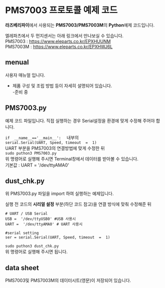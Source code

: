
# PMS7003 프로토콜 예제 코드

**라즈베리파이**에서 사용되는 **PMS7003/PMS7003M**의 **Python**예제 코드입니다.  

엘레파츠에서 두 먼지센서는 아래 링크에서 만나보실 수 있습니다.  
PMS7003 : https://www.eleparts.co.kr/EPXHUUNM  
PMS7003M : https://www.eleparts.co.kr/EPXHWJ6L  


## menual  

사용자  매뉴얼 입니다.  

- 제품 구성 및 조립 방법 등이 자세히 설명되어 있습니다.  
-준비 중

## PMS7003.py

예제 코드 파일입니다.
직접 실행하는 경우 Serial설정을 환경에 맞게 수정해 주어야 합니다.

``if  __name__=='__main__':  `` 내부의  
``serial.Serial(UART, Speed, timeout  =  1) ``  
UART 부분을 PMS7003의 연결방법에 맞게 수정한 뒤  
``sudo puthon3 PMS7003.py``  
위 명령어로 실행해 주시면 Terminal창에서 데이터를 받아볼 수 있습니다.  
기본값 : UART = '/dev/ttyAMA0'  


## dust_chk.py

위 PMS7003.py 파일을 import 하여 실행하는 예제입니다.  

실행 전 코드의 **시리얼 설정** 부분(하단 코드 참고)을 연결 방식에 맞춰 수정해준 뒤   
```
# UART / USB Serial
USB =  '/dev/ttyUSB0' #USB 사용시  
UART =  '/dev/ttyAMA0' # UART 사용시  

#serial setting  
ser = serial.Serial(UART, Speed, timeout  =  1)  
```
``sudo puthon3 dust_chk.py``   
위 명령어로 실행해 주시면 됩니다.


## data sheet 
PMS7003및 PMS7003M의 데이터시트(영문)이 저장되어 있습니다.


